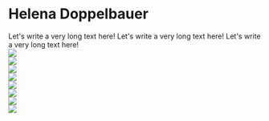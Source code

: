 <link href="style.css" rel="stylesheet" />

# Helena Doppelbauer

<div class='f'>
    <div class='centered'>
        Let's write a very long text here!
        Let's write a very long text here!
        Let's write a very long text here!
    </div>
    <img src="https://iffmd.fz-juelich.de/uploads/26b01499daeab6cf3ede0d40a.jpg">
</div>
<div class='f'>
    <img src="https://iffmd.fz-juelich.de/uploads/26b01499daeab6cf3ede0d40a.jpg">
</div>
<div class='f'>
    <img src="https://iffmd.fz-juelich.de/uploads/26b01499daeab6cf3ede0d40a.jpg">
</div>
<div class='f'>
    <img src="https://iffmd.fz-juelich.de/uploads/26b01499daeab6cf3ede0d40a.jpg">
</div>

<div class='f'>
    <img src="https://iffmd.fz-juelich.de/uploads/26b01499daeab6cf3ede0d40a.jpg">
</div>
<div class='f'>
    <img src="https://iffmd.fz-juelich.de/uploads/26b01499daeab6cf3ede0d40a.jpg">
</div>
<div class='f'>
    <img src="https://iffmd.fz-juelich.de/uploads/26b01499daeab6cf3ede0d40a.jpg">
</div>
<div class='f'>
    <img src="https://iffmd.fz-juelich.de/uploads/26b01499daeab6cf3ede0d40a.jpg">
</div>
